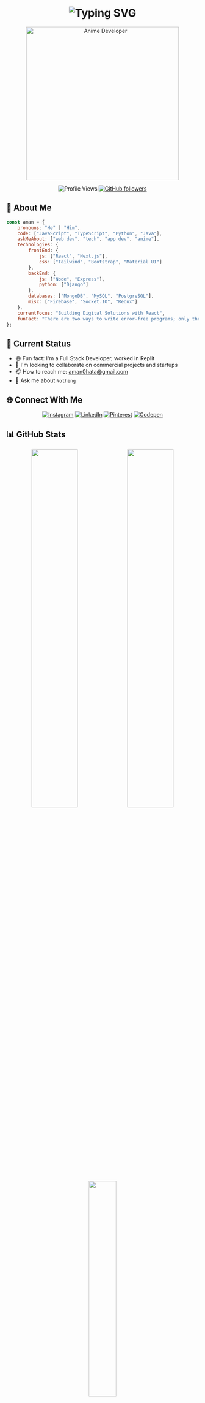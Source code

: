 <h1 align="center">
  <img src="https://readme-typing-svg.demolab.com?font=Fira+Code&weight=600&size=28&duration=4000&pause=1000&color=FF69B4&center=true&vCenter=true&random=false&width=435&lines=Hi+%F0%9F%91%8B%2C+I'm+Aman;Full+Stack+Developer+%F0%9F%92%BB;Always+Learning+New+Things+%F0%9F%8C%B1" alt="Typing SVG" />
</h1>

<div align="center">
  <img src="https://i.imgur.com/VxANS89.jpg" width="400px" alt="Anime Developer" />
</div>

<div align="center">
  
  ![Profile Views](https://komarev.com/ghpvc/?username=losercodes&color=ff69b4)
  [![GitHub followers](https://img.shields.io/github/followers/losercodes?label=Follow&style=social)](https://github.com/losercodes)
  
</div>

## 🌸 About Me

```javascript
const aman = {
    pronouns: "He" | "Him",
    code: ["JavaScript", "TypeScript", "Python", "Java"],
    askMeAbout: ["web dev", "tech", "app dev", "anime"],
    technologies: {
        frontEnd: {
            js: ["React", "Next.js"],
            css: ["Tailwind", "Bootstrap", "Material UI"]
        },
        backEnd: {
            js: ["Node", "Express"],
            python: ["Django"]
        },
        databases: ["MongoDB", "MySQL", "PostgreSQL"],
        misc: ["Firebase", "Socket.IO", "Redux"]
    },
    currentFocus: "Building Digital Solutions with React",
    funFact: "There are two ways to write error-free programs; only the third one works"
};
```

## 🎯 Current Status

- 😄 Fun fact: I'm a Full Stack Developer, worked in Replit
- 🔭 I'm looking to collaborate on commercial projects and startups
- 📫 How to reach me: [aman0hata@gmail.com](mailto:aman0hata@gmail.com)
- 💬 Ask me about `Nothing`

## 🌐 Connect With Me

<div align="center">
  
[![Instagram](https://img.shields.io/badge/Instagram-%23E4405F.svg?logo=Instagram&logoColor=white)](https://instagram.com/yoichi.in)
[![LinkedIn](https://img.shields.io/badge/LinkedIn-%230077B5.svg?logo=linkedin&logoColor=white)](https://linkedin.com/in/amanxxpandey)
[![Pinterest](https://img.shields.io/badge/Pinterest-%23E60023.svg?logo=Pinterest&logoColor=white)](https://pinterest.com/Kenxxaman)
[![Codepen](https://img.shields.io/badge/Codepen-000000?style=for-the-badge&logo=codepen&logoColor=white)](https://codepen.io/Amanpandey6)

</div>

## 📊 GitHub Stats

<div align="center">
  <img width="49%" src="https://github-readme-stats.vercel.app/api?username=losercodes&show_icons=true&theme=radical&hide_border=true" />
  <img width="49%" src="https://github-readme-streak-stats.herokuapp.com/?user=losercodes&theme=radical&hide_border=true" />
</div>

<div align="center">
  <img width="38%" src="https://github-readme-stats.vercel.app/api/top-langs/?username=losercodes&theme=radical&hide_border=true&include_all_commits=true&count_private=true&layout=compact" />
</div>

## 🏆 GitHub Trophies

<div align="center">
  
![](https://github-profile-trophy.vercel.app/?username=losercodes&theme=radical&no-frame=true&no-bg=false&margin-w=4)

</div>

## 🎵 Currently Vibing To

<div align="center">
  
[![Spotify](https://novatorem-spotify-nine.vercel.app/api/spotify?background_color=0d1117&border_color=ffffff)](https://open.spotify.com/user/9k77o293lckdqzlmmtfec4gul)

</div>

## ✍️ Random Dev Quote

<div align="center">
  
![](https://quotes-github-readme.vercel.app/api?type=horizontal&theme=radical)

</div>

## 💰 Support My Work

<div align="center">
  
[![BuyMeACoffee](https://img.shields.io/badge/Buy%20Me%20a%20Coffee-ffdd00?style=for-the-badge&logo=buy-me-a-coffee&logoColor=black)](https://buymeacoffee.com/officialstz)

</div>

---

<div align="center">
  <img src="https://raw.githubusercontent.com/losercodes/losercodes/output/github-contribution-grid-snake-dark.svg" alt="Snake animation" />
</div>
